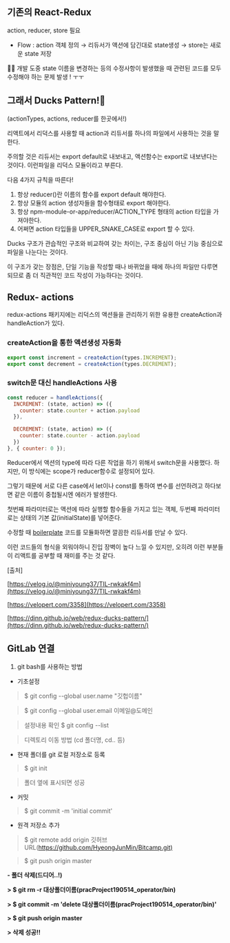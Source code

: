 ## 기존의 React-Redux

action, reducer, store 필요

- Flow : action 객체 정의 → 리듀서가 액션에 담긴대로 state생성 → store는 새로운 state 저장

🤷‍♀️ 개발 도중 state 이름을 변경하는 등의 수정사항이 발생했을 때 관련된 코드를 모두 수정해야 하는 문제 발생 ! ㅜㅜ

## 그래서 Ducks Pattern!🦆
 
(actionTypes, actions, reducer를 한곳에서!)

리액트에서 리덕스를 사용할 때 action과 리듀서를 하나의 파일에서 사용하는 것을 말한다. 

주의할 것은 리듀서는 export default로 내보내고, 액션함수는 export로 내보낸다는 것이다. 이런파일을 리덕스 모듈이라고 부른다.

다음 4가지 규칙을 따른다!

1. 항상 reducer()란 이름의 함수를 export default 해야한다.
2. 항상 모듈의 action 생성자들을 함수형태로 export 해야한다.
3. 항상 npm-module-or-app/reducer/ACTION_TYPE 형태의 action 타입을 가져야한다.
4. 어쩌면 action 타입들을 UPPER_SNAKE_CASE로 export 할 수 있다.

Ducks 구조가 관습적인 구조와 비교하여 갖는 차이는, 구조 중심이 아닌 기능 중심으로 파일을 나눈다는 것이다.

이 구조가 갖는 장점은, 단일 기능을 작성할 때나 바뀌었을 때에 하나의 파일만 다루면 되므로 좀 더 직관적인 코드 작성이 가능하다는 것이다.

## Redux- actions

redux-actions 패키지에는 리덕스의 액션들을 관리하기 위한 유용한 createAction과 handleAction가 있다.

### createAction을 통한 액션생성 자동화

```jsx
export const increment = createAction(types.INCREMENT);
export const decrement = createAction(types.DECREMENT);
```

### switch문 대신 handleActions 사용

```jsx
const reducer = handleActions({
  INCREMENT: (state, action) => ({
    counter: state.counter + action.payload
  }),

  DECREMENT: (state, action) => ({
    counter: state.counter - action.payload
  })
}, { counter: 0 });
```

Reducer에서 액션의 type에 따라 다른 작업을 하기 위해서 switch문을 사용했다. 하지만, 이 방식에는 scope가 reducer함수로 설정되어 있다. 

그렇기 때문에 서로 다른 case에서 let이나 const를 통하여 변수를 선언하려고 하다보면 같은 이름이 중첩될시엔 에러가 발생한다.

첫번째 파라미터로는 액션에 따라 실행할 함수들을 가지고 있는 객체, 두번째 파라미터로는 상태의 기본 값(initialState)를 넣어준다.

수정할 때 [boilerplate](https://ji-gwang.tistory.com/2) 코드를 모듈화하면 깔끔한 리듀서를 만날 수 있다.

이런 코드들의 형식을 외워야하니 진입 장벽이 높다 느낄 수 있지만, 오히려 이런 부분들이 리액트를 공부할 때 재미를 주는 것 같다.

[출처]

[https://velog.io/@miniyoung37/TIL-rwkakf4m](https://velog.io/@miniyoung37/TIL-rwkakf4m)

[https://velopert.com/3358](https://velopert.com/3358)

[https://dinn.github.io/web/redux-ducks-pattern/](https://dinn.github.io/web/redux-ducks-pattern/)

## GitLab 연결

1. git bash를 사용하는 방법

- 기초설정

> $ git config --global user.name "깃헙이름"

> $ git config --global user.email 이메일@도메인

> 설정내용 확인 $ git config --list

> 디렉토리 이동 방법 (cd 폴더명, cd.. 등)

- 현재 폴더를 git 로컬 저장소로 등록

> $ git init

> 폴더 옆에 <master> 표시되면 성공

- 커밋

> $ git commit -m 'initial commit'

- 원격 저장소 추가

> $ git remote add origin 깃허브URL([https://github.com/HyeongJunMin/Bitcamp.git)](https://github.com/HyeongJunMin/Bitcamp/)

> $ git push origin master

**- 폴더 삭제(드디어..!)**

**> $ git rm -r 대상폴더이름(pracProject190514_operator/bin)**

**> $ git commit -m 'delete 대상폴더이름(pracProject190514_operator/bin)'**

**> $ git push origin master**

**> 삭제 성공!!**
